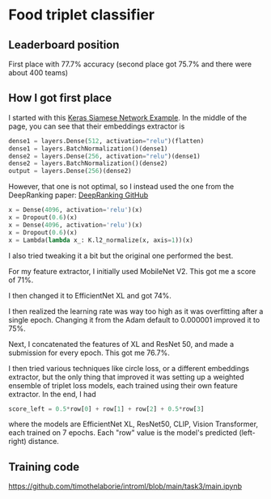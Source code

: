 # Food triplet classifier

## Leaderboard position

First place with 77.7% accuracy (second place got 75.7% and there were about 400 teams)

## How I got first place

I started with this [Keras Siamese Network Example](https://keras.io/examples/vision/siamese_network/). In the middle of the page, you can see that their embeddings extractor is 

```python
dense1 = layers.Dense(512, activation="relu")(flatten)
dense1 = layers.BatchNormalization()(dense1)
dense2 = layers.Dense(256, activation="relu")(dense1)
dense2 = layers.BatchNormalization()(dense2)
output = layers.Dense(256)(dense2)
```

However, that one is not optimal, so I instead used the one from the DeepRanking paper: [DeepRanking GitHub](https://github.com/akarshzingade/image-similarity-deep-ranking/blob/master/deepRanking.py)

```python
x = Dense(4096, activation='relu')(x)
x = Dropout(0.6)(x)
x = Dense(4096, activation='relu')(x)
x = Dropout(0.6)(x)
x = Lambda(lambda x_: K.l2_normalize(x, axis=1))(x)
```

I also tried tweaking it a bit but the original one performed the best.

For my feature extractor, I initially used MobileNet V2. This got me a score of 71%.

I then changed it to EfficientNet XL and got 74%.

I then realized the learning rate was way too high as it was overfitting after a single epoch. Changing it from the Adam default to 0.000001 improved it to 75%.

Next, I concatenated the features of XL and ResNet 50, and made a submission for every epoch. This got me 76.7%.

I then tried various techniques like circle loss, or a different embeddings extractor, but the only thing that improved it was setting up a weighted ensemble of triplet loss models, each trained using their own feature extractor. In the end, I had 

```python
score_left = 0.5*row[0] + row[1] + row[2] + 0.5*row[3]
```

where the models are EfficientNet XL, ResNet50, CLIP, Vision Transformer, each trained on 7 epochs. Each "row" value is the model's predicted (left-right) distance.

## Training code

https://github.com/timothelaborie/introml/blob/main/task3/main.ipynb

